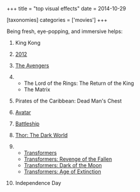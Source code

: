 +++
title = "top visual effects"
date = 2014-10-29

[taxonomies]
categories = ['movies']
+++

Being fresh, eye-popping, and immersive helps:

1.  King Kong
2.  [2012]
3.  [The Avengers]
4.  -   The Lord of the Rings: The Return of the King
    -   The Matrix

5.  Pirates of the Caribbean: Dead Man\'s Chest
6.  [Avatar]
7.  [Battleship]
8.  [Thor: The Dark World]
9.  -   [Transformers]
    -   [Transformers: Revenge of the Fallen]
    -   [Transformers: Dark of the Moon]
    -   [Transformers: Age of Extinction]

10. Independence Day

  [2012]: http://tshepang.net/2012-2009
  [The Avengers]: http://tshepang.net/the-avengers-2012
  [Avatar]: http://tshepang.net/avatar-2009
  [Battleship]: http://tshepang.net/battleship-2012
  [Thor: The Dark World]: http://tshepang.net/thor-the-dark-world-2013
  [Transformers]: http://tshepang.net/transformers-2007
  [Transformers: Revenge of the Fallen]: http://tshepang.net/transformers-revenge-of-the-fallen-2009
  [Transformers: Dark of the Moon]: http://tshepang.net/transformers-dark-of-the-moon-2011
  [Transformers: Age of Extinction]: http://tshepang.net/transformers-age-of-extinction-2014
